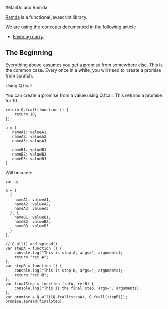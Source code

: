 #MailDc and Ramda

[Ramda](https://github.com/ramda/ramda) is a functional javascript library.

We are using the concepts documented in the following article

 - [Favoring curry](http://fr.umio.us/favoring-curry/)


The Beginning
-------------

Everything above assumes you get a promise from somewhere else. This is the common case. Every once in a while, you will need to create a promise from scratch.

Using Q.fcall

You can create a promise from a value using Q.fcall. This returns a promise for 10.

    return Q.fcall(function () {
        return 10;
    });

    a = [
       nameA1: valueA1
       nameA2: valueA2
       nameA3: valueA3
      ,
       nameB1: valueB1
       nameB2: valueB2
       nameB3: valueB3
    ]

Will become:

    var a;
    
    a = [
      {
        nameA1: valueA1,
        nameA2: valueA2,
        nameA3: valueA3
      }, {
        nameB1: valueB1,
        nameB2: valueB2,
        nameB3: valueB3
      }
    ];

    // Q.all() and spread()
    var stepA = function () {
        console.log("This is step A, args=", arguments);
        return "ret A";
    };
    var stepB = function () {
        console.log("This is step B, args=", arguments);
        return "ret B";
    };
    var finalStep = function (retA, retB) {
        console.log("This is the final step, args=", arguments);
    };
    var promise = Q.all([Q.fcall(stepA), Q.fcall(stepB)]);
    promise.spread(finalStep);